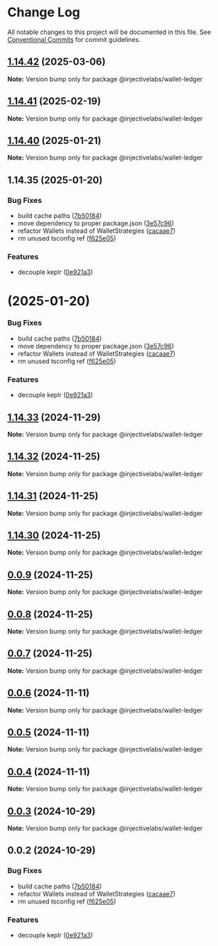 # Change Log

All notable changes to this project will be documented in this file.
See [Conventional Commits](https://conventionalcommits.org) for commit guidelines.

## [1.14.42](https://github.com/InjectiveLabs/injective-ts/compare/@injectivelabs/wallet-ledger@1.14.41-alpha.18...@injectivelabs/wallet-ledger@1.14.42) (2025-03-06)

**Note:** Version bump only for package @injectivelabs/wallet-ledger

## [1.14.41](https://github.com/InjectiveLabs/injective-ts/compare/@injectivelabs/wallet-ledger@1.14.41-beta.15...@injectivelabs/wallet-ledger@1.14.41) (2025-02-19)

**Note:** Version bump only for package @injectivelabs/wallet-ledger

## [1.14.40](https://github.com/InjectiveLabs/injective-ts/compare/v1.14.35...v1.14.40) (2025-01-21)

**Note:** Version bump only for package @injectivelabs/wallet-ledger

## 1.14.35 (2025-01-20)

### Bug Fixes

- build cache paths ([7b50184](https://github.com/InjectiveLabs/injective-ts/commit/7b5018431d970bfb00d022878fbf7994e4878e72))
- move dependency to proper package.json ([3e57c96](https://github.com/InjectiveLabs/injective-ts/commit/3e57c96e4a3af096d7e3815f4d3e5b183bd5bdf4))
- refactor Wallets instead of WalletStrategies ([cacaae7](https://github.com/InjectiveLabs/injective-ts/commit/cacaae7eeff022d4923e829cdfb49dbf5b04d851))
- rm unused tsconfig ref ([f625e05](https://github.com/InjectiveLabs/injective-ts/commit/f625e05b7ff110acd28247062e8a2a92a70cc9b2))

### Features

- decouple keplr ([0e921a3](https://github.com/InjectiveLabs/injective-ts/commit/0e921a32892ef288ffe074e024250406f0fd78ad))

# (2025-01-20)

### Bug Fixes

- build cache paths ([7b50184](https://github.com/InjectiveLabs/injective-ts/commit/7b5018431d970bfb00d022878fbf7994e4878e72))
- move dependency to proper package.json ([3e57c96](https://github.com/InjectiveLabs/injective-ts/commit/3e57c96e4a3af096d7e3815f4d3e5b183bd5bdf4))
- refactor Wallets instead of WalletStrategies ([cacaae7](https://github.com/InjectiveLabs/injective-ts/commit/cacaae7eeff022d4923e829cdfb49dbf5b04d851))
- rm unused tsconfig ref ([f625e05](https://github.com/InjectiveLabs/injective-ts/commit/f625e05b7ff110acd28247062e8a2a92a70cc9b2))

### Features

- decouple keplr ([0e921a3](https://github.com/InjectiveLabs/injective-ts/commit/0e921a32892ef288ffe074e024250406f0fd78ad))

## [1.14.33](https://github.com/InjectiveLabs/injective-ts/compare/@injectivelabs/wallet-ledger@1.14.33-beta.4...@injectivelabs/wallet-ledger@1.14.33) (2024-11-29)

**Note:** Version bump only for package @injectivelabs/wallet-ledger

## [1.14.32](https://github.com/InjectiveLabs/injective-ts/compare/@injectivelabs/wallet-ledger@1.14.31...@injectivelabs/wallet-ledger@1.14.32) (2024-11-25)

**Note:** Version bump only for package @injectivelabs/wallet-ledger

## [1.14.31](https://github.com/InjectiveLabs/injective-ts/compare/@injectivelabs/wallet-ledger@1.14.30...@injectivelabs/wallet-ledger@1.14.31) (2024-11-25)

**Note:** Version bump only for package @injectivelabs/wallet-ledger

## [1.14.30](https://github.com/InjectiveLabs/injective-ts/compare/@injectivelabs/wallet-ledger@0.0.9...@injectivelabs/wallet-ledger@1.14.30) (2024-11-25)

**Note:** Version bump only for package @injectivelabs/wallet-ledger

## [0.0.9](https://github.com/InjectiveLabs/injective-ts/compare/@injectivelabs/wallet-ledger@0.0.8...@injectivelabs/wallet-ledger@0.0.9) (2024-11-25)

**Note:** Version bump only for package @injectivelabs/wallet-ledger

## [0.0.8](https://github.com/InjectiveLabs/injective-ts/compare/@injectivelabs/wallet-ledger@0.0.7...@injectivelabs/wallet-ledger@0.0.8) (2024-11-25)

**Note:** Version bump only for package @injectivelabs/wallet-ledger

## [0.0.7](https://github.com/InjectiveLabs/injective-ts/compare/@injectivelabs/wallet-ledger@0.0.7-beta.4...@injectivelabs/wallet-ledger@0.0.7) (2024-11-25)

**Note:** Version bump only for package @injectivelabs/wallet-ledger

## [0.0.6](https://github.com/InjectiveLabs/injective-ts/compare/@injectivelabs/wallet-ledger@0.0.5...@injectivelabs/wallet-ledger@0.0.6) (2024-11-11)

**Note:** Version bump only for package @injectivelabs/wallet-ledger

## [0.0.5](https://github.com/InjectiveLabs/injective-ts/compare/@injectivelabs/wallet-ledger@0.0.4...@injectivelabs/wallet-ledger@0.0.5) (2024-11-11)

**Note:** Version bump only for package @injectivelabs/wallet-ledger

## [0.0.4](https://github.com/InjectiveLabs/injective-ts/compare/@injectivelabs/wallet-ledger@0.0.4-beta.6...@injectivelabs/wallet-ledger@0.0.4) (2024-11-11)

**Note:** Version bump only for package @injectivelabs/wallet-ledger

## [0.0.3](https://github.com/InjectiveLabs/injective-ts/compare/@injectivelabs/wallet-ledger@0.0.3-beta.0...@injectivelabs/wallet-ledger@0.0.3) (2024-10-29)

**Note:** Version bump only for package @injectivelabs/wallet-ledger

## 0.0.2 (2024-10-29)

### Bug Fixes

- build cache paths ([7b50184](https://github.com/InjectiveLabs/injective-ts/commit/7b5018431d970bfb00d022878fbf7994e4878e72))
- refactor Wallets instead of WalletStrategies ([cacaae7](https://github.com/InjectiveLabs/injective-ts/commit/cacaae7eeff022d4923e829cdfb49dbf5b04d851))
- rm unused tsconfig ref ([f625e05](https://github.com/InjectiveLabs/injective-ts/commit/f625e05b7ff110acd28247062e8a2a92a70cc9b2))

### Features

- decouple keplr ([0e921a3](https://github.com/InjectiveLabs/injective-ts/commit/0e921a32892ef288ffe074e024250406f0fd78ad))
